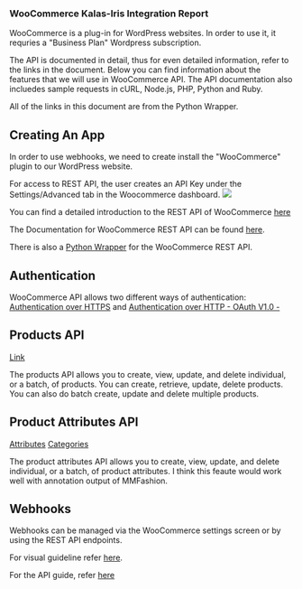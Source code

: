 ### WooCommerce Kalas-Iris Integration Report 

WooCommerce is a plug-in for WordPress websites. In order to use it, it requries a "Business Plan" Wordpress subscription.

The API is documented in detail, thus for even detailed information, refer to the links in the document. Below you can find information about the features that we will use in WooCommerce API. The API documentation also incluedes sample requests in cURL, Node.js,  PHP, Python and Ruby. 

All of the links in this document are from the Python Wrapper. 

## Creating An App
In order to use webhooks, we need to create install the "WooCommerce" plugin to our WordPress website. 

For access to REST API, the user creates an API Key under the Settings/Advanced tab in the Woocommerce dashboard. 
![](https://media.giphy.com/media/NlUEHiu9QamCdOEGJj/giphy.gif)

You can find a detailed introduction to the REST API of WooCommerce [here](https://docs.woocommerce.com/document/woocommerce-rest-api/)

The Documentation for WooCommerce REST API can be found [here](https://woocommerce.github.io/woocommerce-rest-api-docs/#introduction).

There is also a [Python Wrapper](https://pypi.org/project/WooCommerce/) for the WooCommerce REST API.

## Authentication 
WooCommerce API allows two different ways of authentication: [Authentication over HTTPS](https://woocommerce.github.io/woocommerce-rest-api-docs/?python#authentication-over-https) 
and [Authentication over HTTP - OAuth V1.0 -](https://woocommerce.github.io/woocommerce-rest-api-docs/?python#authentication-over-http)

## Products API 
[Link](https://woocommerce.github.io/woocommerce-rest-api-docs/?python#products)

The products API allows you to create, view, update, and delete individual, or a batch, of products.
You can create, retrieve, update, delete products. You can also do batch create, update and delete multiple products. 

## Product Attributes API
[Attributes](https://woocommerce.github.io/woocommerce-rest-api-docs/?python#product-attributes)
[Categories](https://woocommerce.github.io/woocommerce-rest-api-docs/?python#product-category-properties)

The product attributes API allows you to create, view, update, and delete individual, or a batch, of product attributes. 
I think this feaute would work well with annotation output of MMFashion. 

## Webhooks
Webhooks can be managed via the WooCommerce settings screen or by using the REST API endpoints. 

For visual guideline refer [here](https://docs.woocommerce.com/document/webhooks/).

For the API guide, refer [here](https://woocommerce.github.io/woocommerce-rest-api-docs/?python#webhooks)

 

